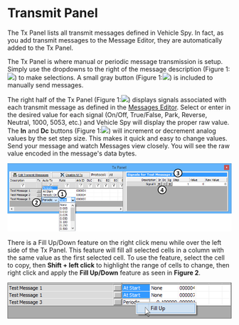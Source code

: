 # Transmit Panel

The Tx Panel lists all transmit messages defined in Vehicle Spy. In fact, as you add transmit messages to the Message Editor, they are automatically added to the Tx Panel.

The Tx Panel is where manual or periodic message transmission is setup. Simply use the dropdowns to the right of the message description (Figure 1:![](https://cdn.intrepidcs.net/support/VehicleSpy/assets/smOne.gif)) to make selections. A small gray button (Figure 1:![](https://cdn.intrepidcs.net/support/VehicleSpy/assets/smTwo.gif)) is included to manually send messages.

The right half of the Tx Panel (Figure 1:![](https://cdn.intrepidcs.net/support/VehicleSpy/assets/smThree.gif)) displays signals associated with each transmit message as defined in the [Messages Editor](../message-editor/messages-editor-overview.md). Select or enter in the desired value for each signal (On/Off, True/False, Park, Reverse, Neutral, 1000, 5053, etc.) and Vehicle Spy will display the proper raw value. The **In** and **Dc** buttons (Figure 1:![](https://cdn.intrepidcs.net/support/VehicleSpy/assets/smFour.gif)) will increment or decrement analog values by the set step size. This makes it quick and easy to change values. Send your message and watch Messages view closely. You will see the raw value encoded in the message's data bytes.

![Figure 1: The Transmit Panel.](../../../.gitbook/assets/spytransmitpanel.gif)

There is a Fill Up/Down feature on the right click menu while over the left side of the Tx Panel. This feature will fill all selected cells in a column with the same value as the first selected cell. To use the feature, select the cell to copy, then **Shift + left click** to highlight the range of cells to change, then right click and apply the **Fill Up/Down** feature as seen in **Figure 2**.

![Figure 2: Fill up feature of Fill Up/Fill Down.](../../../.gitbook/assets/spytransmitpanel2.gif)
